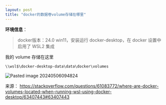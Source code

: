 ```yaml
---
layout: post
title: "docker的数据卷volume存储在哪里"
---
```


**环境信息**：

>docker版本：24.0
>win11，安装运行 docker-desktop，在 docker 设置中启用了 WSL2 集成

我的 volume 存储在这里
```
\\wsl$\docker-desktop-data\data\docker\volumes
```
![Pasted image 20240506094824](https://note-1251668647.cos.ap-nanjing.myqcloud.com/Pasted%20image%2020240506094824.png)

来源：
https://stackoverflow.com/questions/61083772/where-are-docker-volumes-located-when-running-wsl-using-docker-desktop/63407443#63407443
